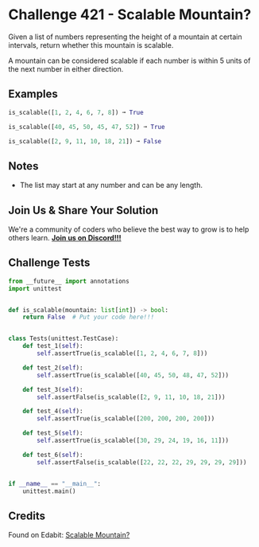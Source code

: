 # Challenge 421 - Scalable Mountain?

Given a list of numbers representing the height of a mountain at certain intervals, return whether this mountain is scalable.

A mountain can be considered scalable if each number is within 5 units of the next number in either direction.

## Examples
```python
is_scalable([1, 2, 4, 6, 7, 8]) ➞ True

is_scalable([40, 45, 50, 45, 47, 52]) ➞ True

is_scalable([2, 9, 11, 10, 18, 21]) ➞ False
```
## Notes

- The list may start at any number and can be any length.

## Join Us & Share Your Solution

We're a community of coders who believe the best way to grow is to help others learn. **[Join us on Discord!!!]("https"://discord.gg/sfHykntuGy)**

## Challenge Tests
```python
from __future__ import annotations
import unittest


def is_scalable(mountain: list[int]) -> bool:
    return False  # Put your code here!!!


class Tests(unittest.TestCase):
    def test_1(self):
        self.assertTrue(is_scalable([1, 2, 4, 6, 7, 8]))

    def test_2(self):
        self.assertTrue(is_scalable([40, 45, 50, 48, 47, 52]))

    def test_3(self):
        self.assertFalse(is_scalable([2, 9, 11, 10, 18, 21]))

    def test_4(self):
        self.assertTrue(is_scalable([200, 200, 200, 200]))

    def test_5(self):
        self.assertTrue(is_scalable([30, 29, 24, 19, 16, 11]))

    def test_6(self):
        self.assertFalse(is_scalable([22, 22, 22, 29, 29, 29, 29]))


if __name__ == "__main__":
    unittest.main()
```
## Credits

Found on Edabit: [Scalable Mountain?](https://edabit.com/challenge/x3pW72MfFLi2GYh6g)
